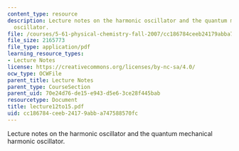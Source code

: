 ```yaml
---
content_type: resource
description: Lecture notes on the harmonic oscillator and the quantum mechanical harmonic
  oscillator.
file: /courses/5-61-physical-chemistry-fall-2007/cc186784ceeb24179abba747588570fc_lecture12to15.pdf
file_size: 2165773
file_type: application/pdf
learning_resource_types:
- Lecture Notes
license: https://creativecommons.org/licenses/by-nc-sa/4.0/
ocw_type: OCWFile
parent_title: Lecture Notes
parent_type: CourseSection
parent_uid: 70e24d76-de15-e943-d5e6-3ce28f445bab
resourcetype: Document
title: lecture12to15.pdf
uid: cc186784-ceeb-2417-9abb-a747588570fc
---
```

Lecture notes on the harmonic oscillator and the quantum mechanical harmonic oscillator.